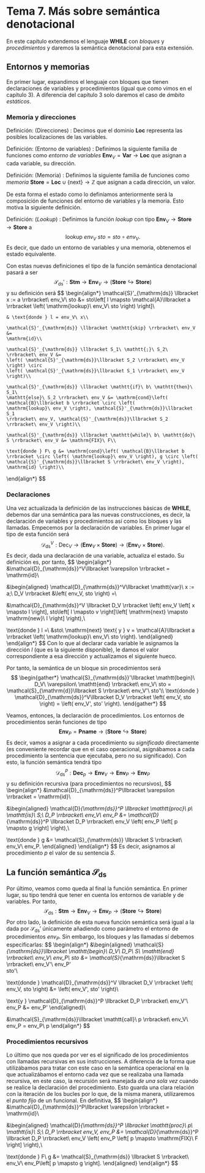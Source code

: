 # Tema 7. Más sobre semántica denotacional
En este capítulo extendemos el lenguaje **WHILE** con *bloques* y
*procedimientos* y daremos la semántica denotacional para esta extensión.

## Entornos y memorias
En primer lugar, expandimos el lenguaje con bloques que tienen declaraciones de
variables y procedimientos (igual que como vimos en el capítulo 3). A diferencia
del capítulo 3 solo daremos el caso de *ámbito estáticos*.

### Memoria y direcciones
Definición: (Direcciones)
: Decimos que el dominio $\mathbf{Loc}$ representa las posibles localizaciones
de las variables.

Definición: (Entorno de variables)
: Definimos la siguiente familia de funciones como *entorno de variables*
$\mathbf{Env}_V = \mathbf{Var} \rightarrow \mathbf{Loc}$ que asignan a cada
variable, su dirección.

Definición: (Memoria)
: Definimos la siguiente familia de funciones como *memoria* $\mathbf{Store} =
\mathbf{Loc} \cup \left\{ \mathrm{next} \right\} \rightarrow \mathbb{Z}$ que
asignan a cada dirección, un valor.

De esta forma el estado como lo definíamos anteriormente será la composición de
funciones del entorno de variables y la memoria. Esto motiva la siguiente
definición.

Definición: (*Lookup*)
: Definimos la función *lookup* con tipo $\mathbf{Env}_V \rightarrow
\mathbf{Store} \rightarrow \mathbf{Store}$ a
$$
\mathrm{lookup}\ env_V\ sto = sto \circ env_V.
$$
Es decir, que dado un entorno de variables y una memoria, obtenemos el estado
equivalente.

Con estas nuevas definiciones el tipo de la función semántica denotacional
pasará a ser
$$
\mathcal{S}_{\mathrm{ds}}' : \mathbf{Stm} \rightarrow \mathbf{Env}_V \rightarrow
\left( \mathbf{Store} \hookrightarrow \mathbf{Store} \right)
$$
y su definición será
$$
\begin{align*}
    \mathcal{S}'_{\mathrm{ds}} \llbracket x := a \rrbracket\ env_V\ sto &=
    sto\left[ l \mapsto \mathcal{A}\llbracket a \rrbracket \left(
    \mathrm{lookup}\ env_V\ sto \right) \right]\\

    & \text{donde } l = env_V\ x\\

    \mathcal{S}'_{\mathrm{ds}} \llbracket \mathtt{skip} \rrbracket\ env_V &=
    \mathrm{id}\\

    \mathcal{S}'_{\mathrm{ds}} \llbracket S_1\ \mathtt{;}\ S_2\ \rrbracket\ env_V &=
    \left( \mathcal{S}'_{\mathrm{ds}}\llbracket S_2 \rrbracket\ env_V \right) \circ
    \left( \mathcal{S}'_{\mathrm{ds}}\llbracket S_1 \rrbracket\ env_V \right)\\

    \mathcal{S}'_{\mathrm{ds}} \llbracket \mathtt{if}\ b\ \mathtt{then}\ S_1\
    \mathtt{else}\ S_2 \rrbracket\ env_V &= \mathrm{cond}\left( \mathcal{B}\llbracket b \rrbracket \circ \left(
    \mathrm{lookup}\ env_V \right), \mathcal{S}'_{\mathrm{ds}}\llbracket S_1
    \rrbracket\ env_V, \mathcal{S}'_{\mathrm{ds}}\llbracket S_2 \rrbracket\ env_V \right)\\

    \mathcal{S}'_{\mathrm{ds}} \llbracket \mathtt{while}\ b\ \mathtt{do}\ S \rrbracket\ env_V &= \mathrm{FIX}\ F\\

    \text{donde } F\ g &= \mathrm{cond}\left( \mathcal{B}\llbracket b
    \rrbracket \circ \left( \mathrm{lookup}\ env_V \right), g \circ \left( \mathcal{S}'_{\mathrm{ds}}\llbracket S \rrbracket\ env_V \right),
    \mathrm{id} \right)\\
\end{align*}
$$

### Declaraciones
Una vez actualizada la definición de las instrucciones básicas de **WHILE**,
debemos dar una semántica para las nuevas construcciones, es decir, la
declaración de variables y procedimientos así como los bloques y las llamadas.
Empecemos por la declaración de variables. En primer lugar el tipo de esta
función será
$$
\mathcal{D}_{\mathrm{ds}}^V: \mathrm{Dec}_V \rightarrow \left( \mathbf{Env}_V
\times \mathbf{Store} \right) \rightarrow \left( \mathbf{Env}_V
\times \mathbf{Store} \right).
$$
Es decir, dada una declaración de una variable, actualiza el estado. Su
definición es, por tanto,
$$
\begin{align*}
&\mathcal{D}_{\mathrm{ds}}^V\llbracket \varepsilon \rrbracket = \mathrm{id}\\

&\begin{aligned}
\mathcal{D}_{\mathrm{ds}}^V\llbracket \mathtt{var}\ x := a;\ D_V \rrbracket &\left(
env_V, sto \right) =\\

&\mathcal{D}_{\mathrm{ds}}^V \llbracket D_V \rrbracket \left( env_V
\left[ x \mapsto l \right], sto\left[ l \mapsto v \right]\left[ \mathrm{next}
\mapsto \mathrm{new}\ l \right] \right),\\

\text{donde } l =\ &sto\ \mathrm{next} \text{ y } v = \mathcal{A}\llbracket a
\rrbracket \left( \mathrm{lookup}\ env_V\ sto \right).
\end{aligned}
\end{align*}
$$
Con lo que al declarar cada variable le asignamos la dirección $l$ (que es la
siguiente disponible), le damos el valor correspondiente a esa dirección y
actualizamos el siguiente hueco.

Por tanto, la semántica de un bloque sin procedimientos será
$$
\begin{gather*}
\mathcal{S}_{\mathrm{ds}}'\llbracket \mathtt{begin}\ D_V\ \varepsilon\
\mathtt{end} \rrbracket\ env_V\ sto = \mathcal{S}_{\mathrm{d}}\llbracket S \rrbracket\ env_V'\ sto'\\
\text{donde } \mathcal{D}_{\mathrm{ds}}^V\llbracket D_V \rrbracket \left( env_V,
sto \right) = \left( env_V', sto' \right).
\end{gather*}
$$

Veamos, entonces, la declaración de procedimientos. Los entornos de
procedimientos serán funciones de tipo
$$
\mathbf{Env}_P = \mathbf{Pname} \rightarrow \left( \mathbf{Store}
\hookrightarrow \mathbf{Store} \right)
$$
Es decir, vamos a asignar a cada procedimiento su *significado* directamente (es
conveniente recordar que en el caso operacional, asignábamos a cada
procedimiento la sentencia que ejecutaba, pero no su significado). Con esto, la
función semántica tendrá tipo
$$
\mathcal{D}_{\mathrm{ds}}^P : \mathbf{Dec}_p \rightarrow \mathbf{Env}_V
\rightarrow \mathbf{Env}_P \rightarrow \mathbf{Env}_P
$$
y su definición recursiva (para procedimientos no recursivos),
$$
\begin{align*}
&\mathcal{D}_{\mathrm{ds}}^P\llbracket \varepsilon \rrbracket = \mathrm{id}\\

&\begin{aligned}
\mathcal{D}_{\mathrm{ds}}^P \llbracket \mathtt{proc}\ p\ \mathtt{is}\ S;\ D_P
\rrbracket\ env_V\ env_P &= \mathcal{D}_{\mathrm{ds}}^P \llbracket
D_P \rrbracket\ env_V \left( env_P \left[ p \mapsto g \right] \right),\\

\text{donde } g &= \mathcal{S}_{\mathrm{ds}} \llbracket S \rrbracket\ env_V\ env_P.
\end{aligned}
\end{align*}
$$
Es decir, asignamos al procedimiento $p$ el valor de su sentencia $S$.

## La función semántica $\mathcal{S}_{\mathrm{ds}}$
Por último, veamos como queda al final la función semántica. En primer lugar, su
tipo tendrá que tener en cuenta los entornos de variable y de variables. Por
tanto,
$$
\mathcal{S}_{\mathrm{ds}} : \mathbf{Stm} \rightarrow \mathbf{Env}_V \rightarrow
\mathbf{Env}_P \rightarrow \left( \mathbf{Store} \hookrightarrow \mathbf{Store} \right)
$$
Por otro lado, la definición de esta nueva función semántica será igual a la
dada por $\mathcal{S}_{\mathrm{ds}}'$ únicamente añadiendo como parámetro el
entorno de procedimientos $env_P$. Sin embargo, los bloques y las llamadas sí
debemos especificarlas:
$$
\begin{align*}
&\begin{aligned}
\mathcal{S}_{\mathrm{ds}}\llbracket \mathtt{begin}\ D_V\ D_P\ S\ \mathtt{end}
\rrbracket\ env_V\ env_P\ sto &= \mathcal{S}_{\mathrm{ds}}\llbracket S \rrbracket\ env_V'\ env_P'\
sto'\\

\text{donde } \mathcal{D}_{\mathrm{ds}}^V \llbracket D_V \rrbracket \left(
env_V, sto \right) &= \left( env_V', sto' \right)\\

\text{y } \mathcal{D}_{\mathrm{ds}}^P \llbracket D_P \rrbracket\ env_V'\ env_P &=
env_P'
\end{aligned}\\

&\mathcal{S}_{\mathrm{ds}}\llbracket \mathtt{call}\ p \rrbracket\ env_V\ env_P =
env_P\ p
\end{align*}
$$

### Procedimientos recursivos
Lo último que nos queda por ver es el significado de los procedimientos con
llamadas recursivas en sus instrucciones. A diferencia de la forma que
utilizábamos para tratar con este caso en la semántica operacional en la que
actualizábamos el entorno cada vez que se realizaba una llamada recursiva, en
este caso, la recursión será manejada *de una sola vez* cuando se realice la
declaración del procedimiento. Esto guarda una clara relación con la iteración
de los bucles por lo que, de la misma manera, utilizaremos el *punto fijo* de un
funcional. En definitiva,
$$
\begin{align*}
&\mathcal{D}_{\mathrm{ds}}^P\llbracket \varepsilon \rrbracket = \mathrm{id}\\

&\begin{aligned}
\mathcal{D}_{\mathrm{ds}}^P \llbracket \mathtt{proc}\ p\ \mathtt{is}\ S;\ D_P
\rrbracket env_V, env_P &= \mathcal{D}_{\mathrm{ds}}^P \llbracket
D_P \rrbracket\ env_V \left( env_P \left[ p \mapsto \mathrm{FIX}\ F \right] \right),\\

\text{donde } F\ g &= \mathcal{S}_{\mathrm{ds}} \llbracket S \rrbracket\ env_V\ env_P\left[ p \mapsto g \right].
\end{aligned}
\end{align*}
$$
